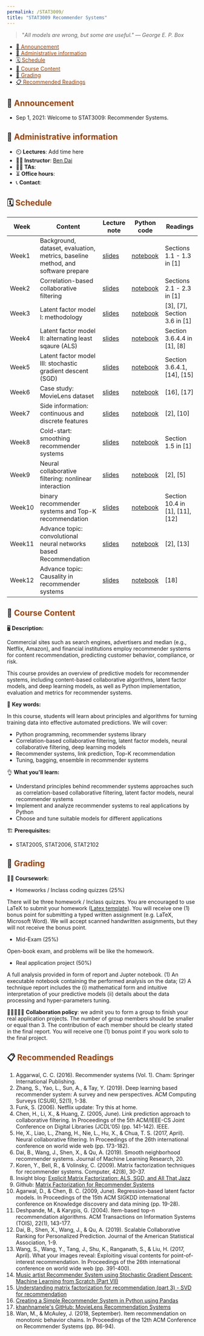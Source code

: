 ```yaml
---
permalink: /STAT3009/
title: "STAT3009 Recommender Systems"
---
```


> "*All models are wrong, but some are useful." — George E. P. Box*

- [💬 <span style="color:#A04000"> Announcement </span>](#--announcement-)
- [📝 <span style="color:#A04000"> Administrative information </span>](#--administrative-information-)
- [🗓️ <span style="color:#A04000"> Schedule </span>](#️--schedule-)
- [🧾 <span style="color:#A04000"> Course Content </span>](#--course-content-)
- [💯 <span style="color:#A04000"> Grading </span>](#--grading-)
- [📋 <span style="color:#A04000"> Recommended Readings </span>](#--recommended-readings-)


## 💬 <span style="color:#A04000"> Announcement </span> 

- Sep 1, 2021: Welcome to STAT3009: Recommender Systems.

## 📝 <span style="color:#A04000"> Administrative information </span>

- ⏲️ **Lectures**: Add time here
- 👨‍🏫 **Instructor**: [Ben Dai](http://www.bendai.org)
- 👨‍💼 **TAs**:
- ⏳ **Office hours**:
- 📞 **Contact**:

## 🗓️ <span style="color:#A04000"> Schedule </span>

 Week | Content | Lecture note | Python code | Readings 
 --- | --- | --- | --- | --- 
 Week1 | Background, dataset, evaluation, metrics, baseline method, and software prepare | [slides]() | [notebook]() | Sections 1.1 - 1.3 in [1] 
 Week2 | Correlation-based collaborative filtering | [slides]() | [notebook]() | Sections 2.1 - 2.3 in [1] 
 Week3 | Latent factor model I: methodology | [slides]() | [notebook]() | [3], [7], Section 3.6 in [1] 
 Week4 | Latent factor model II: alternating least sqaure (ALS) | [slides]() | [notebook]() | Section 3.6.4.4 in [1], [8] 
 Week5 | Latent factor model III: stochastic gradient descent (SGD) | [slides]() | [notebook]() | Section 3.6.4.1, [14], [15] 
 Week6 | Case study: MovieLens dataset | [slides]() | [notebook]() | [16], [17] 
 Week7 | Side information: continuous and discrete features | [slides]() | [notebook]() | [2], [10] 
 Week8 | Cold-start: smoothing recommender systems | [slides]() | [notebook]() | Section 1.5 in [1] 
 Week9 | Neural collaborative filtering: nonlinear interaction | [slides]() | [notebook]() | [2], [5] 
 Week10 | binary recommender systems and Top-K recommendation | [slides]() | [notebook]() | Section 10.4 in [1], [11], [12] 
 Week11 | Advance topic: convolutional neural networks based Recommendation | [slides]() | [notebook]() | [2], [13] 
 Week12 | Advance topic: Causality in recommender systems | [slides]() | [notebook]() | [18] 


## 🧾 <span style="color:#A04000"> Course Content </span> 

🖥️ **Description:**

Commercial sites such as search engines, advertisers and median (e.g., Netflix, Amazon), and financial institutions employ recommender systems for content recommendation, predicting customer behavior, compliance, or risk.

This course provides an overview of predictive models for recommender systems, including content-based collaborative algorithms, latent factor models, and deep learning models, as well as Python implementation, evaluation and metrics for recommender systems.

🔑 **Key words:**

In this course, students will learn about principles and algorithms for turning training data into effective automated predictions. We will cover:

- Python programming, recommender systems library
- Correlation-based collaborative filtering, latent factor models, neural collaborative filtering, deep learning models
- Recommender systems, link prediction, Top-K recommendation
- Tuning, bagging, ensemble in recommender systems

👌 **What you'll learn:**

- Understand principles behind recommender systems approaches such as correlation-based collaborative filtering, latent factor models, neural recommender systems
- Implement and analyze recommender systems to real applications by Python
- Choose and tune suitable models for different applications

🏗️ **Prerequisites:**

- STAT2005, STAT2006, STAT2102

## 💯 <span style="color:#A04000"> Grading </span>

👨‍💻 **Coursework:**

- Homeworks / Inclass coding quizzes (25%)

There will be three homework / Inclass quizzes. You are encouraged to use LaTeX to submit your homework ([Latex template](https://www.overleaf.com/latex/templates/gijss-homework-template/xrhhfgqcfbft)). You will receive one (1) bonus point for submitting a typed written assignment (e.g. LaTeX, Microsoft Word). We will accept scanned handwritten assignments, but they will not receive the bonus point.

- Mid-Exam (25%)

Open-book exam, and problems will be like the homework.

- Real application project (50%)

A full analysis provided in form of report and Jupter notebook. (1) An executable notebook containing the performed analysis on the data; (2) A technique report includes the (i) mathematical form and intuitive interpretation of your predictive models (ii) details about the data processing and hyper-parameters tuning. 

👨🏻‍🤝‍👨🏾 **Collaboration policy**: we admit you to form a group to finish your real application projects. The number of group members should be smaller or equal than 3. The contribution of each member should be clearly stated in the final report. You will receive one (1) bonus point if you work solo to the final project.

## 📋 <span style="color:#A04000"> Recommended Readings </span>

1. Aggarwal, C. C. (2016). Recommender systems (Vol. 1). Cham: Springer International Publishing.
2. Zhang, S., Yao, L., Sun, A., & Tay, Y. (2019). Deep learning based recommender system: A survey and new perspectives. ACM Computing Surveys (CSUR), 52(1), 1-38.
3. Funk, S. (2006). Netflix update: Try this at home.
4. Chen, H., Li, X., & Huang, Z. (2005, June). Link prediction approach to collaborative filtering. In Proceedings of the 5th ACM/IEEE-CS Joint Conference on Digital Libraries (JCDL'05) (pp. 141-142). IEEE.
5. He, X., Liao, L., Zhang, H., Nie, L., Hu, X., & Chua, T. S. (2017, April). Neural collaborative filtering. In Proceedings of the 26th international conference on world wide web (pp. 173-182).
6. Dai, B., Wang, J., Shen, X., & Qu, A. (2019). Smooth neighborhood recommender systems. Journal of Machine Learning Research, 20.
7. Koren, Y., Bell, R., & Volinsky, C. (2009). Matrix factorization techniques for recommender systems. Computer, 42(8), 30-37.
8. Insight blog: [Explicit Matrix Factorization: ALS, SGD, and All That Jazz](https://blog.insightdatascience.com/explicit-matrix-factorization-als-sgd-and-all-that-jazz-b00e4d9b21ea)
9. Github: [Matrix Factorization for Recommender Systems](https://everdark.github.io/k9/notebooks/ml/matrix_factorization/matrix_factorization.nb.html)
10. Agarwal, D., & Chen, B. C. (2009, June). Regression-based latent factor models. In Proceedings of the 15th ACM SIGKDD international conference on Knowledge discovery and data mining (pp. 19-28).
11. Deshpande, M., & Karypis, G. (2004). Item-based top-n recommendation algorithms. ACM Transactions on Information Systems (TOIS), 22(1), 143-177.
12. Dai, B., Shen, X., Wang, J., & Qu, A. (2019). Scalable Collaborative Ranking for Personalized Prediction. Journal of the American Statistical Association, 1-9.
13. Wang, S., Wang, Y., Tang, J., Shu, K., Ranganath, S., & Liu, H. (2017, April). What your images reveal: Exploiting visual contents for point-of-interest recommendation. In Proceedings of the 26th international conference on world wide web (pp. 391-400).
14. [Music artist Recommender System using Stochastic Gradient Descent: Machine Learning from Scratch (Part VII)](https://towardsdatascience.com/music-artist-recommender-system-using-stochastic-gradient-descent-machine-learning-from-scratch-5f2f1aae972c)
15. [Understanding matrix factorization for recommendation (part 3) - SVD for recommendation](http://nicolas-hug.com/blog/matrix_facto_3)
16. [Creating a Simple Recommender System in Python using Pandas](https://stackabuse.com/creating-a-simple-recommender-system-in-python-using-pandas/)
17. [khanhnamele's GitHub: MovieLens Recommendation Systems](https://github.com/khanhnamle1994/movielens)
18. Wan, M., & McAuley, J. (2018, September). Item recommendation on monotonic behavior chains. In Proceedings of the 12th ACM Conference on Recommender Systems (pp. 86-94).